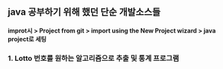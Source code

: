 ## java 공부하기 위해 했던 단순 개발소스들
#### improt시 > Project from git > import using the New Project wizard > java project로 세팅

### 1. Lotto 번호를 원하는 알고리즘으로 추출 및 통계 프로그램 

